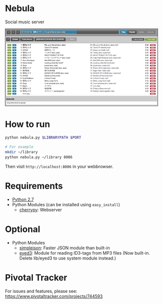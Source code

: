 Nebula
======

Social music server

![files](https://github.com/boukeversteegh/nebula/raw/master/docs/screenshots/files.png "Files view")

How to run
==========

```bash
python nebula.py $LIBRARYPATH $PORT
```
```bash
# For example
mkdir ~/library
python nebula.py ~/library 8006
```

Then visit `http://localhost:8006` in your webbrowser.

Requirements
============
* [Python 2.7](http://www.python.org/download/)
* Python Modules (can be installed using `easy_install`)
  * [cherrypy](http://download.cherrypy.org/cherrypy/3.2.2/): Webserver

Optional
========
* Python Modules
  * [simplejson](https://github.com/simplejson/simplejson): Faster JSON module than built-in
  * [eyed3](http://eyed3.nicfit.net/): Module for reading ID3-tags from MP3 files (Now built-in. Delete lib/eyed3 to use system module instead.)

Pivotal Tracker
===============

For issues and features, please see: https://www.pivotaltracker.com/projects/744593

